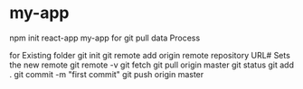 # my-app
npm init react-app my-app
for git pull data Process

for Existing folder
git init
git remote add origin remote repository URL# Sets the new remote
git remote -v
git fetch
git pull origin master
git status 
git add .
git commit -m "first commit"
git push origin master


